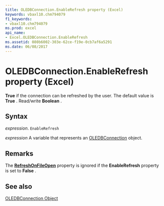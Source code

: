 ```yaml
---
title: OLEDBConnection.EnableRefresh property (Excel)
keywords: vbaxl10.chm794079
f1_keywords:
- vbaxl10.chm794079
ms.prod: excel
api_name:
- Excel.OLEDBConnection.EnableRefresh
ms.assetid: 080b6002-303e-62ce-f19e-0cb7af6a5291
ms.date: 06/08/2017
---
```



# OLEDBConnection.EnableRefresh property (Excel)

 **True** if the connection can be refreshed by the user. The default value is **True** . Read/write **Boolean** .


## Syntax

 _expression_. `EnableRefresh`

 _expression_ A variable that represents an [OLEDBConnection](Excel.OLEDBConnection.md) object.


## Remarks

The  **[RefreshOnFileOpen](Excel.OLEDBConnection.RefreshOnFileOpen.md)** property is ignored if the **EnableRefresh** property is set to **False** .


## See also


[OLEDBConnection Object](Excel.OLEDBConnection.md)

